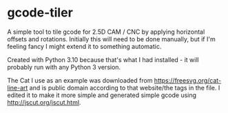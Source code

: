 # gcode-tiler
A simple tool to tile gcode for 2.5D CAM / CNC by applying horizontal offsets and rotations. Initially this will need to be done manually, but if I'm feeling fancy I might extend it to something automatic.

Created with Python 3.10 because that's what I had installed - it will probably run with any Python 3 version.

The Cat I use as an example was downloaded from https://freesvg.org/cat-line-art and is public domain according to that website/the tags in the file. I edited it to make it more simple and generated simple gcode using http://jscut.org/jscut.html.
